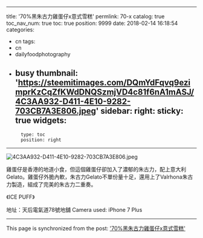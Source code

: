 
---
title: '70%黑朱古力雞蛋仔x意式雪糕'
permlink: 70-x
catalog: true
toc_nav_num: true
toc: true
position: 9999
date: 2018-02-14 16:18:54
categories:
- cn
tags:
- cn
- dailyfoodphotography
- busy
thumbnail: 'https://steemitimages.com/DQmYdFqvq9ezimprKzCqZfKWdDNQSzmjVD4c81f6nA1mASJ/4C3AA932-D411-4E10-9282-703CB7A3E806.jpeg'
sidebar:
    right:
        sticky: true
widgets:
    -
        type: toc
        position: right
---






![4C3AA932-D411-4E10-9282-703CB7A3E806.jpeg](https://steemitimages.com/DQmYdFqvq9ezimprKzCqZfKWdDNQSzmjVD4c81f6nA1mASJ/4C3AA932-D411-4E10-9282-703CB7A3E806.jpeg)

雞蛋仔是香港的地道小食，但這個雞蛋仔卻加入了濃郁的朱古力，配上意大利Gelato。雞蛋仔外脆內軟，朱古力Gelato不單份量十足，還用上了Valrhona朱古力製造，組成了完美的朱古力二重奏。

《ICE PUFF》

地址：天后電氣道78號地舖
Camera used: iPhone 7 Plus


- - -

This page is synchronized from the post: ['70%黑朱古力雞蛋仔x意式雪糕'](https://steemit.com/@htliao/70-x)
